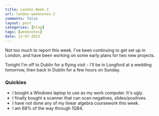 ```yaml
---
title: London Week 2
url: london-weeknotes-2
comments: false
layout: post
categories: [blog]
tags: [weeknotes]
date: 12-07-2013
---
```

Not too much to report this week. I've been continuing to get set up in London, and have been working on some early plans for two new projects. 

Tonight I'm off to Dublin for a flying visit - I'll be in Longford at a wedding tomorrow, then back in Dublin for a few hours on Sunday. 

### Quickies
* I bought a Windows laptop to use as my work computer. It's ugly.
* I finally bought a scanner that can scan negatives, slides/positives.
* I have not done any of my linear algebra coursework this week.
* I am 68% of the way through 1Q84.

